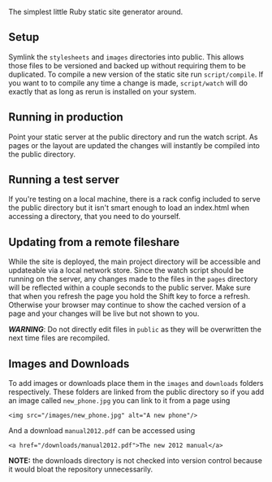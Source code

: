The simplest little Ruby static site generator around.

Setup
-----

Symlink the `stylesheets` and `images` directories into public. This allows
those files to be versioned and backed up without requiring them to be
duplicated. To compile a new version of the static site run `script/compile`. If
you want to to compile any time a change is made, `script/watch` will do exactly
that as long as rerun is installed on your system.

Running in production
---------------------

Point your static server at the public directory and run the watch script. As
pages or the layout are updated the changes will instantly be compiled into the
public directory.

Running a test server
---------------------

If you're testing on a local machine, there is a rack config included to serve
the public directory but it isn't smart enough to load an index.html when
accessing a directory, that you need to do yourself.

Updating from a remote fileshare
--------------------------------

While the site is deployed, the main project directory will be accessible and
updateable via a local network store. Since the watch script should be running
on the server, any changes made to the files in the `pages` directory will be
reflected within a couple seconds to the public server. Make sure that when you
refresh the page you hold the Shift key to force a refresh. Otherwise your
browser may continue to show the cached version of a page and your changes will
be live but not shown to you.

***WARNING***: Do not directly edit files in `public` as they will be
overwritten the next time files are recompiled.

Images and Downloads
--------------------

To add images or downloads place them in the `images` and `downloads` folders
respectively. These folders are linked from the public directory so if you add
an image called `new_phone.jpg` you can link to it from a page using
```
<img src="/images/new_phone.jpg" alt="A new phone"/>
```

And a download `manual2012.pdf` can be accessed using
```
<a href="/downloads/manual2012.pdf">The new 2012 manual</a>
```

**NOTE:** the downloads directory is not checked into version control because it
would bloat the repository unnecessarily.

